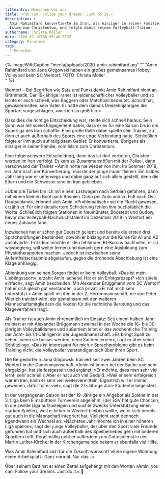 ```yaml
---
titleintro: Menschen bei uns
title: »You can. Follow your dreams. Just do it.«
description: >-
  Amin Rahimifard konvertierte im Iran, als einziger in seiner Familie, vom
  Islam zum Christentum, und folgte damit seinem Volleyball-Trainer
authorname: Christa Möller
date: 2020-02-10T08:56:46.773Z
category: Panorama
tags:
  - Menschen
---
```


{% imageWithCaption "media/uploads/2020-amin-rahimifard.jpg" "" "Amin Rahimifard und Jana Glogowski haben ein großes gemeinsames Hobby: Volleyball beim SC Wentorf. FOTO: Christa Möller     " %}

Wentorf – Bei Begriffen wie Satz und Punkt denkt Amin Rahimifard nicht an Grammatik. Der 19-jährige Iraner ist leidenschaftlicher Volleyballer und so lernte er auch schnell, was Baggern oder Matchball bedeutet. Schuld hat, gewissermaßen, sein Vater. Er hatte dem damals Dreizehnjährigen die Sportart vorgeschlagen, »weil ich so groß bin.«

Dass dies die richtige Entscheidung war, stellte sich schnell heraus: Sein Sohn war mit soviel Engagement dabei, dass er es für eine Saison bis in die Superliga des Iran schaffte. Eine große Rolle dabei spielte sein Trainer, zu dem er auch außerhalb des Sports eine enge Verbindung hatte. Schließlich folgte er ihm auch auf religiösem Gebiet: Er konvertierte, übrigens als einziger in seiner Familie, vom Islam zum Christentum. 

Eine folgenschwere Entscheidung, denn das ist dort verboten, Christen werden im Iran verfolgt. Es kam zu Zusammenstößen mit der Polizei, dann verschwand der Trainer – Amin hörte nie wieder von ihm. Im Sommer 2018, ein Jahr nach der Konvertierung, musste der junge Iraner fliehen. Ein halbes Jahr lang war er unterwegs und dabei ganz auf sich allein gestellt, denn die Eltern und die Schwester sind im Iran geblieben. 

»Über die Türkei bin ich mit einem Lastwagen nach Serbien gefahren, dann mit einem kleinen Boot nach Bosnien. Dann per Auto und zu Fuß nach Ost-Deutschland«, erinnert sich Amin. »Problematisch« sei die Flucht gewesen, erzählt er. Für eine detailiertere Schilderung fehlen ihm buchstäblich die Worte. Schließlich folgten Stationen in Neumünster, Boostedt und Gudow, bevor das Volleyball-Nachwuchstalent im Dezember 2018 in Wentorf ein neues Zuhause fand.

Inzwischen hat er schon gut Deutsch gelernt und bereits die ersten drei Sprachprüfungen bestanden, obwohl er bislang nur die Kurse für A1 und A2 absolvierte. Trotzdem möchte er den fehlenden B1-Kursus nachholen, er ist wissbegierig, will weiter lernen und danach gern eine Ausbildung zum Physiotherapeuten machen. Jedoch ist inzwischen seine Aufenthaltserlaubnis abgelaufen, gegen die drohende Abschiebung ist eine Klage anhängig. 

Ablenkung von seinen Sorgen findet er beim Volleyball. »Das ist mein Lieblingssport«, erzählt Amin lachend. Hat er ein Erfolgsrezept? »Ich spiele einfach«, sagt Amin bescheiden. Mit Alexander Brüggmann vom SC Wentorf hat er sich gleich gut verstanden, auch privat. »Er hat mich sehr unterstützt.« Amin spielt mit ihm in der 2. Herrenmannschaft, die von Peter Wierich trainiert wird, der gemeinsam mit den weiteren Mannschaftsmitgliedern die Kosten für die rechtliche Beratung und das Klageverfahren trägt. 

Als Trainer ist auch Amin ehrenamtlich im Einsatz: Seit einem halben Jahr trainiert er mit Alexander Brüggmann zweimal in der Woche die 16- bis 30-jährigen Volleyballdamen und außerdem leitet er das wöchentliche Training der Acht- bis 14-Jährigen in der Jugendmannschaft. »Es bringt Spaß zu sehen, wenn sie besser werden, neue Sachen lernen«, sagt er über seine Schützlinge. »Das ist interessant für mich.« Sprachprobleme gibt es beim Training nicht, die Volleyballer verständigen sich über ihren Sport. 

Die Bergedorferin Jana Glogowski trainiert seit zwei Jahren beim SC Wentorf in der Damenmannschaft. »Amin ist immer bei der Sache und sehr ehrgeizig«, hat sie festgestellt und ergänzt: »Er möchte, dass man sehr viel lernt, sehr schnell.« Aber er hat auch viel Geduld. »Weil er sehr erfolgreich war im Iran, kann er sehr viel weitervermitteln. Eigentlich will er immer gewinnen, dafür tut er viel«, sagt die 27-Jährige Jura-Studentin begeistert. 

In der vergangenen Saison hat der 19-Jährige ein Angebot als Spieler in der 3. Liga beim Eimsbütteler Turnverein abgelehnt, (der ESV hat gute Chancen, in die zweite Liga aufzusteigen und suchte zwecks Unterstützung einen starken Spieler), weil er lieber in Wentorf bleiben wollte, wo er sich bereits gut auch in die Mannschaft integriert hat. Vielleicht steht dennoch irgendwann ein Wechsel an: »Nächstes Jahr möchte ich in einer höheren Liga spielen«, sagt der junge Volleyballer, der über den Sport viele Freunde gefunden hat und sich auch außerhalb des Spielbetriebes gern mit anderen Sportlern trifft. Regelmäßig geht er außerdem zum Gottesdienst in der Martin Luther-Kirche. In der Kirchengemeinde bekam er ebenfalls viel Hilfe. 

Was Amin Rahimifard sich für die Zukunft wünscht? »Eine eigene Wohnung, einen Arbeitsplatz. Ganz normal. Nur das…«

Über seinem Bett hat er einen Zettel aufgehängt mit den Worten »Amin, you can. Follow your dreams. Just do it.«
